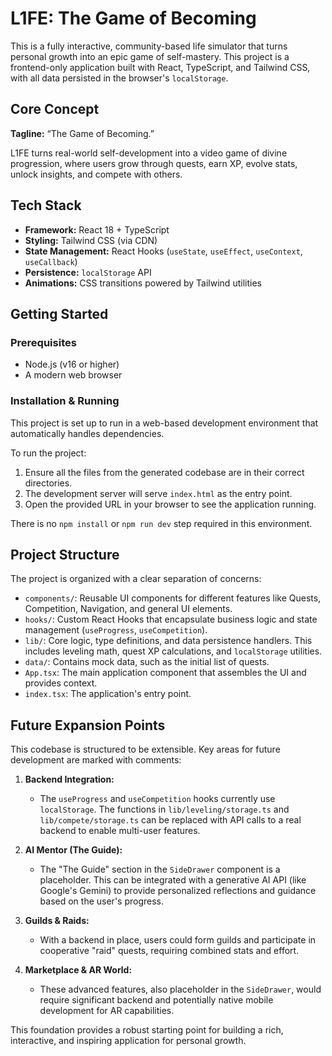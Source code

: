 
# L1FE: The Game of Becoming

This is a fully interactive, community-based life simulator that turns personal growth into an epic game of self-mastery. This project is a frontend-only application built with React, TypeScript, and Tailwind CSS, with all data persisted in the browser's `localStorage`.

## Core Concept

**Tagline:** “The Game of Becoming.”

L1FE turns real-world self-development into a video game of divine progression, where users grow through quests, earn XP, evolve stats, unlock insights, and compete with others.

## Tech Stack

*   **Framework:** React 18 + TypeScript
*   **Styling:** Tailwind CSS (via CDN)
*   **State Management:** React Hooks (`useState`, `useEffect`, `useContext`, `useCallback`)
*   **Persistence:** `localStorage` API
*   **Animations:** CSS transitions powered by Tailwind utilities

## Getting Started

### Prerequisites

*   Node.js (v16 or higher)
*   A modern web browser

### Installation & Running

This project is set up to run in a web-based development environment that automatically handles dependencies.

To run the project:

1.  Ensure all the files from the generated codebase are in their correct directories.
2.  The development server will serve `index.html` as the entry point.
3.  Open the provided URL in your browser to see the application running.

There is no `npm install` or `npm run dev` step required in this environment.

## Project Structure

The project is organized with a clear separation of concerns:

*   `components/`: Reusable UI components for different features like Quests, Competition, Navigation, and general UI elements.
*   `hooks/`: Custom React Hooks that encapsulate business logic and state management (`useProgress`, `useCompetition`).
*   `lib/`: Core logic, type definitions, and data persistence handlers. This includes leveling math, quest XP calculations, and `localStorage` utilities.
*   `data/`: Contains mock data, such as the initial list of quests.
*   `App.tsx`: The main application component that assembles the UI and provides context.
*   `index.tsx`: The application's entry point.

## Future Expansion Points

This codebase is structured to be extensible. Key areas for future development are marked with comments:

1.  **Backend Integration:**
    *   The `useProgress` and `useCompetition` hooks currently use `localStorage`. The functions in `lib/leveling/storage.ts` and `lib/compete/storage.ts` can be replaced with API calls to a real backend to enable multi-user features.

2.  **AI Mentor (The Guide):**
    *   The "The Guide" section in the `SideDrawer` component is a placeholder. This can be integrated with a generative AI API (like Google's Gemini) to provide personalized reflections and guidance based on the user's progress.

3.  **Guilds & Raids:**
    *   With a backend in place, users could form guilds and participate in cooperative "raid" quests, requiring combined stats and effort.

4.  **Marketplace & AR World:**
    *   These advanced features, also placeholder in the `SideDrawer`, would require significant backend and potentially native mobile development for AR capabilities.

This foundation provides a robust starting point for building a rich, interactive, and inspiring application for personal growth.
